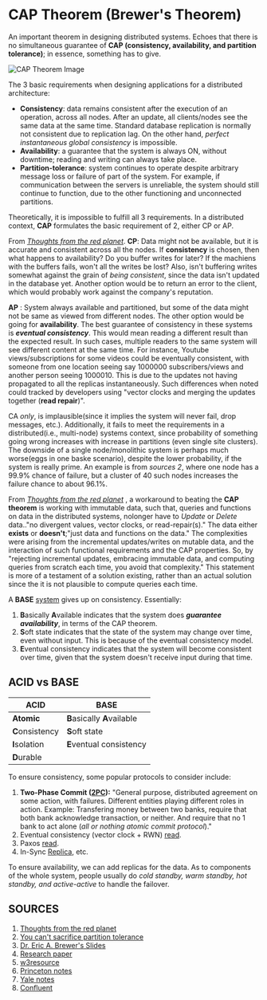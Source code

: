 # CAP Theorem (Brewer's Theorem)

An important theorem in designing distributed systems. Echoes that there is no simultaneous guarantee of **CAP (consistency, availability, and partition tolerance)**; in essence, something has to give.

![CAP Theorem Image](../images/cap-theorem.png)

The 3 basic requirements when designing applications for a distributed architecture:

* **Consistency**: data remains consistent after the execution of an operation, across all nodes. After an update, all clients/nodes see the same data at the same time. Standard database replication is normally not consistent due to replication lag. On the other hand, _perfect instantaneous global consistency_ is impossible.
* **Availability**: a guarantee that the system is always ON, without downtime; reading and writing can always take place.
* **Partition-tolerance**: system continues to operate despite arbitrary message loss or failure of part of the system. For example, if communication between the servers is unreliable, the system should still continue to function, due to the other functioning and unconnected partitions.

Theoretically, it is impossible to fulfill all 3 requirements. In a distributed context, **CAP** formulates the basic requirement of 2, either CP or AP.

From _[Thoughts from the red planet](https://http://nathanmarz.com/blog/how-to-beat-the-cap-theorem.html)_. **CP**: Data might not be available, but it is accurate and consistent across all the nodes. If **consistency** is chosen, then what happens to availability? Do you buffer writes for later? If the machiens with the buffers fails, won't all the writes be lost? Also, isn't buffering writes somewhat against the grain of _being consistent_, since the data isn't updated in the database yet. Another option would be to return an error to the client, which would probably work against the company's reputation.

**AP** : System always available and partitioned, but some of the data might not be same as viewed from different nodes. The other option would be going for **availability**. The best guarantee of consistency in these systems is **_eventual consistency_**. This would mean reading a different result than the expected result. In such cases, multiple readers to the same system will see different content at the same time. For instance, Youtube views/subscriptions for some videos could be eventually consistent, with someone from one location seeing say 1000000 subscribers/views and another person seeing 1000010. This is due to the updates not having propagated to all  the replicas instantaneously. Such differences when noted could tracked by developers using "vector clocks and merging the updates together (**read repair**)".

CA _only_, is implausible(since it implies the system will never fail, drop messages, etc.). Additionally, it fails to meet the requirements in a distributed(i.e., multi-node) systems context, since probability of something going wrong increases with increase in partitions (even single site clusters). The downside of a single node/monolithic system is perhaps much worse(eggs in one baske scenario), despite the lower probability, if the system is really prime. An example is from _sources 2_, where one node has a 99.9% chance of failure, but a cluster of 40 such nodes increases the failure chance to about 96.1%.

From _[Thoughts from the red planet](https://http://nathanmarz.com/blog/how-to-beat-the-cap-theorem.html)_ , a workaround to beating the **CAP theorem** is working with immutable data, such that, queries and functions on data in the distributed systems, nolonger have to _Update_ or _Delete_ data.."no divergent values, vector clocks, or read-repair(s)." The data either **exists** or **doesn't**;"just data and functions on the data." The complexities were arising from the incremental updates/writes on mutable data, and the interaction of such functional requirements and the CAP properties. So, by "rejecting  incremental updates, embracing immutable data, and computing queries from scratch each time, you avoid that complexity." This statement is more of a testament of a solution existing, rather than an actual solution since the it is not plausible to compute queries each time.

A **BASE** [system](https://www.w3resource.com/mongodb/nosql.php) gives up on consistency. Essentially:

1. **B**asically **A**vailable indicates that the system does **_guarantee availability_**, in terms of the CAP theorem.
2. **S**oft state indicates that the state of the system may change over time, even without input. This is because of the eventual consistency model.
3. **E**ventual consistency indicates that the system will become consistent over time, given that the system doesn't receive input during that time.


## ACID vs BASE


| ACID | BASE |
| - | - |
| **Atomic** | **B**asically **A**vailable |
| **C**onsistency | **S**oft state |
| **I**solation | **E**ventual consistency |
| **D**urable |   |

To ensure consistency, some popular protocols to consider include:

1. **Two-Phase Commit ([2PC](https://www.cs.princeton.edu/courses/archive/fall16/cos418/docs/L6-2pc.pdf)):** "General purpose, distributed agreement on some action, with failures. Different entities playing different roles in action. Example: Transfering money between two banks, require that both bank acknowledge transaction, or neither. And require that no 1 bank to act alone (_all or nothing atomic commit protocol_)."
2. Eventual consistency (vector clock + RWN) [read](https://titanwolf.org/Network/Articles/Article?AID=d4ec31f9-db30-4cb2-9889-bcf6089f370a#gsc.tab=0).
3. Paxos [read](https://www.cs.yale.edu/homes/aspnes/pinewiki/Paxos.html).
4. In-Sync [Replica](http://www.confluent.io/blog/hands-free-kafka-replication-a-lesson-in-operational-simplicity/), etc.

To ensure availability, we can add replicas for the data. As to components of the whole system, people usually do _cold standby, warm standby, hot standby, and active-active_ to handle the failover.


## SOURCES

1. [Thoughts from the red planet](http://nathanmarz.com/blog/how-to-beat-the-cap-theorem.html)
2. [You can't sacrifice partition tolerance](https://codahale.com/you-cant-sacrifice-partition-tolerance/)
3. [Dr. Eric A. Brewer's Slides](https://people.eecs.berkeley.edu/~brewer/cs262b-2004/PODC-keynote.pdf)
4. [Research paper](https://citeseerx.ist.psu.edu/viewdoc/download?doi=10.1.1.67.6951&rep=rep1&type=pdf)
5. [w3resource](https://www.w3resource.com/mongodb/nosql.php)
6. [Princeton notes](https://www.cs.princeton.edu/courses/archive/fall16/cos418/docs/L6-2pc.pdf)
7. [Yale notes](https://www.cs.yale.edu/homes/aspnes/pinewiki/Paxos.html)
8. [Confluent](https://www.confluent.io/blog/hands-free-kafka-replication-a-lesson-in-operational-simplicity/)
